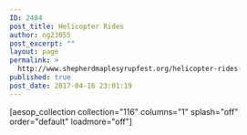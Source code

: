 ```yaml
---
ID: 2484
post_title: Helicopter Rides
author: ng23055
post_excerpt: ""
layout: page
permalink: >
  http://www.shepherdmaplesyrupfest.org/helicopter-rides
published: true
post_date: 2017-04-16 23:01:19
---
```

[aesop_collection collection="116" columns="1" splash="off" order="default" loadmore="off"]